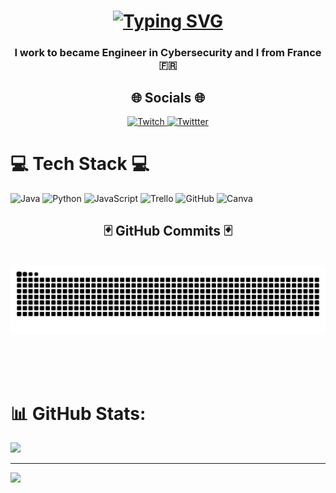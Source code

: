 <h1 align="center">
<a href="https://git.io/typing-svg">
<img src="https://readme-typing-svg.demolab.com?font=Fira+Code&center=true&pause=1000&color=F7F7F7&width=435&lines=++++++++Hi+%F0%9F%91%8B%2C+I'm+Matt%C3%A9o" alt="Typing SVG" /></a>
</h1>

<h3 align="center"> I work to became Engineer in Cybersecurity and I from France 🇫🇷 </h3>

<div align="center">
<h2>🌐 Socials 🌐 </h2>
  <a href="https://www.twitch.tv/fayzeen" target="_blank">
  <img src="https://img.shields.io/badge/Twitch-9146FF?style=for-the-badge&logo=twitch&logoColor=white&count_private=true&theme=react&border_radius=10" alt="Twitch" style="width:150px; height:40px;"/>
  </a>
  <a href="https://x.com/mxtz10_" target="_blank">
  <img src="https://img.shields.io/badge/Twitter-1DA1F2?style=for-the-badge&logo=twitter&logoColor=white&count_private=true&theme=react&border_radius=10" alt="Twittter" style="width:150px; height:40px;"/>
  </a>
  
<br/>
</div>


# 💻 Tech Stack 💻
![Java](https://img.shields.io/badge/java-%23ED8B00.svg?style=for-the-badge&logo=openjdk&logoColor=white) ![Python](https://img.shields.io/badge/python-3670A0?style=for-the-badge&logo=python&logoColor=ffdd54) ![JavaScript](https://img.shields.io/badge/javascript-%23323330.svg?style=for-the-badge&logo=javascript&logoColor=%23F7DF1E) ![Trello](https://img.shields.io/badge/Trello-%23026AA7.svg?style=for-the-badge&logo=Trello&logoColor=white) ![GitHub](https://img.shields.io/badge/github-%23121011.svg?style=for-the-badge&logo=github&logoColor=white) ![Canva](https://img.shields.io/badge/Canva-%2300C4CC.svg?style=for-the-badge&logo=Canva&logoColor=white)
<br/>

<div align="center">
<h2>🃏 GitHub Commits 🃏 </h2>
<br>
<img alt="snake eating my contributions" src="https://raw.githubusercontent.com/fayzeen/fayzeen/output/github-contribution-grid-snake.svg" />
  
<br><br><br>
</div>

# 📊 GitHub Stats:
![](https://github-readme-streak-stats.herokuapp.com/?user=Fayzeen&theme=dark&hide_border=false)<br/>


---
[![](https://visitcount.itsvg.in/api?id=Fayzeen&icon=0&color=0)](https://visitcount.itsvg.in)

<!-- Proudly created with GPRM ( https://gprm.itsvg.in ) -->
